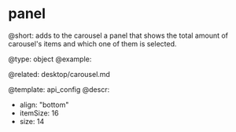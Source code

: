 panel
=============


@short: adds to the carousel a panel that  shows the total amount of carousel's items and which one of them is selected.
	
@type: object
@example:

@related: 
	desktop/carousel.md

@template:	api_config
@descr:
- align: "bottom"
- itemSize: 16
- size: 14

